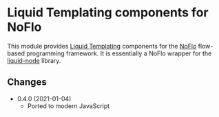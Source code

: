 Liquid Templating components for NoFlo
======================================

This module provides [Liquid Templating](http://liquidmarkup.org/) components for the [NoFlo](http://noflojs.org/) flow-based programming framework. It is essentially a NoFlo wrapper for the [liquid-node](https://github.com/sirlantis/liquid-node) library.

## Changes

* 0.4.0 (2021-01-04)
  - Ported to modern JavaScript
